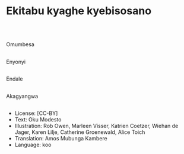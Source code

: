 # Ekitabu kyaghe kyebisosano
 
##
Omumbesa
 
##
Enyonyi
 
##
Endale
 
##
Akagyangwa

##
* License: [CC-BY]
* Text: Oku Modesto
* Illustration: Rob Owen, Marleen Visser, Katrien Coetzer, Wiehan de Jager, Karen Lilje, Catherine Groenewald, Alice Toich
* Translation: Amos Mubunga Kambere
* Language: koo

